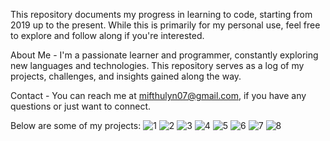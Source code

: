 This repository documents my progress in learning to code, starting from 2019 up to the present. While this is primarily for my personal use, feel free to explore and follow along if you're interested.

About Me - I'm a passionate learner and programmer, constantly exploring new languages and technologies. This repository serves as a log of my projects, challenges, and insights gained along the way.

Contact - You can reach me at mifthulyn07@gmail.com, if you have any questions or just want to connect.

Below are some of my projects:
![1](https://github.com/mifthulyn07/coding-stories/assets/84966642/0221bb3a-ead0-4ba1-8f10-8e8aa93671ef)
![2](https://github.com/mifthulyn07/coding-stories/assets/84966642/6980a46e-b726-4006-ab10-fe67c942f1af)
![3](https://github.com/mifthulyn07/coding-stories/assets/84966642/a9053e12-1619-4c1a-b23d-2472fbc2c94e)
![4](https://github.com/mifthulyn07/coding-stories/assets/84966642/d629e056-c97c-4bb0-a90f-c99d8fa41caf)
![5](https://github.com/mifthulyn07/coding-stories/assets/84966642/115fc97b-5e91-4312-8261-53ae4777909c)
![6](https://github.com/mifthulyn07/coding-stories/assets/84966642/f1ad9270-aa4c-4149-b67a-27b1e726db8b)
![7](https://github.com/mifthulyn07/coding-stories/assets/84966642/700ce998-9f78-4dae-9ec4-a33111df751f)
![8](https://github.com/mifthulyn07/coding-stories/assets/84966642/d340a395-f84a-447a-ae28-edbd1d3f0727)

